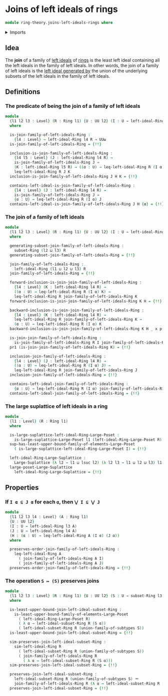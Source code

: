 # Joins of left ideals of rings

```agda
module ring-theory.joins-left-ideals-rings where
```

<details><summary>Imports</summary>

```agda
open import foundation.dependent-pair-types
open import foundation.identity-types
open import foundation.unions-subtypes
open import foundation.universe-levels

open import order-theory.large-suplattices
open import order-theory.least-upper-bounds-large-posets
open import order-theory.similarity-of-elements-large-posets

open import ring-theory.left-ideals-generated-by-subsets-rings
open import ring-theory.left-ideals-rings
open import ring-theory.poset-of-left-ideals-rings
open import ring-theory.rings
open import ring-theory.subsets-rings
```

</details>

## Idea

The **join** of a family of [left ideals](ring-theory.left-ideals-rings.md) of
[rings](ring-theory.rings.md) is the least left ideal containing all the left
ideals in the family of left ideals. In other words, the join of a family of
left ideals is the
[left ideal generated by](ring-theory.left-ideals-generated-by-subsets-rings.md)
the union of the underlying subsets of the left ideals in the family of left
ideals.

## Definitions

### The predicate of being the join of a family of left ideals

```agda
module _
  {l1 l2 l3 : Level} (R : Ring l1) {U : UU l2} (I : U → left-ideal-Ring l3 R)
  where

  is-join-family-of-left-ideals-Ring :
    {l4 : Level} → left-ideal-Ring l4 R → UUω
  is-join-family-of-left-ideals-Ring = {!!}

  inclusion-is-join-family-of-left-ideals-Ring :
    {l4 l5 : Level} (J : left-ideal-Ring l4 R) →
    is-join-family-of-left-ideals-Ring J →
    (K : left-ideal-Ring l5 R) → ((α : U) → leq-left-ideal-Ring R (I α) K) →
    leq-left-ideal-Ring R J K
  inclusion-is-join-family-of-left-ideals-Ring J H K = {!!}

  contains-left-ideal-is-join-family-of-left-ideals-Ring :
    {l4 : Level} (J : left-ideal-Ring l4 R) →
    is-join-family-of-left-ideals-Ring J →
    {α : U} → leq-left-ideal-Ring R (I α) J
  contains-left-ideal-is-join-family-of-left-ideals-Ring J H {α} = {!!}
```

### The join of a family of left ideals

```agda
module _
  {l1 l2 l3 : Level} (R : Ring l1) {U : UU l2} (I : U → left-ideal-Ring l3 R)
  where

  generating-subset-join-family-of-left-ideals-Ring :
    subset-Ring (l2 ⊔ l3) R
  generating-subset-join-family-of-left-ideals-Ring = {!!}

  join-family-of-left-ideals-Ring :
    left-ideal-Ring (l1 ⊔ l2 ⊔ l3) R
  join-family-of-left-ideals-Ring = {!!}

  forward-inclusion-is-join-join-family-of-left-ideals-Ring :
    {l4 : Level} (K : left-ideal-Ring l4 R) →
    ((α : U) → leq-left-ideal-Ring R (I α) K) →
    leq-left-ideal-Ring R join-family-of-left-ideals-Ring K
  forward-inclusion-is-join-join-family-of-left-ideals-Ring K H = {!!}

  backward-inclusion-is-join-join-family-of-left-ideals-Ring :
    {l4 : Level} (K : left-ideal-Ring l4 R) →
    leq-left-ideal-Ring R join-family-of-left-ideals-Ring K →
    (α : U) → leq-left-ideal-Ring R (I α) K
  backward-inclusion-is-join-join-family-of-left-ideals-Ring K H _ x p = {!!}

  is-join-join-family-of-left-ideals-Ring :
    is-join-family-of-left-ideals-Ring R I join-family-of-left-ideals-Ring
  pr1 (is-join-join-family-of-left-ideals-Ring K) = {!!}

  inclusion-join-family-of-left-ideals-Ring :
    {l4 : Level} (J : left-ideal-Ring l4 R) →
    ((α : U) → leq-left-ideal-Ring R (I α) J) →
    leq-left-ideal-Ring R join-family-of-left-ideals-Ring J
  inclusion-join-family-of-left-ideals-Ring = {!!}

  contains-left-ideal-join-family-of-left-ideals-Ring :
    {α : U} → leq-left-ideal-Ring R (I α) join-family-of-left-ideals-Ring
  contains-left-ideal-join-family-of-left-ideals-Ring = {!!}
```

### The large suplattice of left ideals in a ring

```agda
module _
  {l1 : Level} (R : Ring l1)
  where

  is-large-suplattice-left-ideal-Ring-Large-Poset :
    is-large-suplattice-Large-Poset l1 (left-ideal-Ring-Large-Poset R)
  sup-has-least-upper-bound-family-of-elements-Large-Poset
    ( is-large-suplattice-left-ideal-Ring-Large-Poset I) = {!!}

  left-ideal-Ring-Large-Suplattice :
    Large-Suplattice (λ l2 → l1 ⊔ lsuc l2) (λ l2 l3 → l1 ⊔ l2 ⊔ l3) l1
  large-poset-Large-Suplattice
    left-ideal-Ring-Large-Suplattice = {!!}
```

## Properties

### If `I α ⊆ J α` for each `α`, then `⋁ I ⊆ ⋁ J`

```agda
module _
  {l1 l2 l3 l4 : Level} (A : Ring l1)
  {U : UU l2}
  (I : U → left-ideal-Ring l3 A)
  (J : U → left-ideal-Ring l4 A)
  (H : (α : U) → leq-left-ideal-Ring A (I α) (J α))
  where

  preserves-order-join-family-of-left-ideals-Ring :
    leq-left-ideal-Ring A
      ( join-family-of-left-ideals-Ring A I)
      ( join-family-of-left-ideals-Ring A J)
  preserves-order-join-family-of-left-ideals-Ring = {!!}
```

### The operation `S ↦ (S)` preserves joins

```agda
module _
  {l1 l2 l3 : Level} (R : Ring l1) {U : UU l2} (S : U → subset-Ring l3 R)
  where

  is-least-upper-bound-join-left-ideal-subset-Ring :
    is-least-upper-bound-family-of-elements-Large-Poset
      ( left-ideal-Ring-Large-Poset R)
      ( λ α → left-ideal-subset-Ring R (S α))
      ( left-ideal-subset-Ring R (union-family-of-subtypes S))
  is-least-upper-bound-join-left-ideal-subset-Ring = {!!}

  sim-preserves-join-left-ideal-subset-Ring :
    sim-left-ideal-Ring R
      ( left-ideal-subset-Ring R (union-family-of-subtypes S))
      ( join-family-of-left-ideals-Ring R
        ( λ α → left-ideal-subset-Ring R (S α)))
  sim-preserves-join-left-ideal-subset-Ring = {!!}

  preserves-join-left-ideal-subset-Ring :
    left-ideal-subset-Ring R (union-family-of-subtypes S) ＝
    join-family-of-left-ideals-Ring R (λ α → left-ideal-subset-Ring R (S α))
  preserves-join-left-ideal-subset-Ring = {!!}
```
